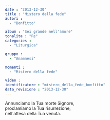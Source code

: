 ```yaml
---
date : "2013-12-30"
title : "Mistero della fede"
autori : 
  - "Bonfitto"

album : "Sei grande nell'amore"
tonalita : "Re"
categories : 
  - "Liturgica"

gruppo : 
  - "Anamnesi"

momenti : 
  - "Mistero della fede"

video : 
identificatore : "mistero_della_fede_bonfitto"
data_revisione : "2013-12-30"
---
```

  
  
  
Annunciamo la Tua morte Signore,   
proclamiamo la Tua risurrezione,   
nell'attesa della Tua venuta.   
  
  
  
